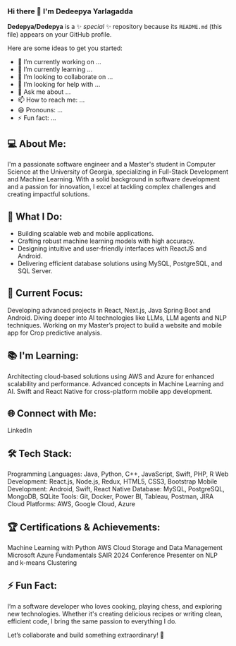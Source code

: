 ### Hi there 👋 I'm Dedeepya Yarlagadda

**Dedepya/Dedepya** is a ✨ _special_ ✨ repository because its `README.md` (this file) appears on your GitHub profile.

Here are some ideas to get you started:

- 🔭 I’m currently working on ...
- 🌱 I’m currently learning ...
- 👯 I’m looking to collaborate on ...
- 🤔 I’m looking for help with ...
- 💬 Ask me about ...
- 📫 How to reach me: ...
- 😄 Pronouns: ...
- ⚡ Fun fact: ...


## 💻 About Me:
I'm a passionate software engineer and a Master's student in Computer Science at the University of Georgia, specializing in Full-Stack Development and Machine Learning. With a solid background in software development and a passion for innovation, I excel at tackling complex challenges and creating impactful solutions.

## 🌟 What I Do:
- Building scalable web and mobile applications.
- Crafting robust machine learning models with high accuracy.
- Designing intuitive and user-friendly interfaces with ReactJS and Android.
- Delivering efficient database solutions using MySQL, PostgreSQL, and SQL Server.

## 🚀 Current Focus:
Developing advanced projects in React, Next.js, Java Spring Boot and Android.
Diving deeper into AI technologies like LLMs, LLM agents and NLP techniques.
Working on my Master’s project to build a website and mobile app for Crop predictive analysis.

## 📚 I'm Learning:
Architecting cloud-based solutions using AWS and Azure for enhanced scalability and performance.
Advanced concepts in Machine Learning and AI.
Swift and React Native for cross-platform mobile app development.

## 🌐 Connect with Me:
LinkedIn

## 🛠️ Tech Stack:
Programming Languages: Java, Python, C++, JavaScript, Swift, PHP, R
Web Development: React.js, Node.js, Redux, HTML5, CSS3, Bootstrap
Mobile Development: Android, Swift, React Native
Database: MySQL, PostgreSQL, MongoDB, SQLite
Tools: Git, Docker, Power BI, Tableau, Postman, JIRA
Cloud Platforms: AWS, Google Cloud, Azure

## 🏆 Certifications & Achievements:
Machine Learning with Python
AWS Cloud Storage and Data Management
Microsoft Azure Fundamentals
SAIR 2024 Conference Presenter on NLP and k-means Clustering

## ⚡ Fun Fact:
I’m a software developer who loves cooking, playing chess, and exploring new technologies. Whether it's creating delicious recipes or writing clean, efficient code, I bring the same passion to everything I do.

Let’s collaborate and build something extraordinary! 🚀
